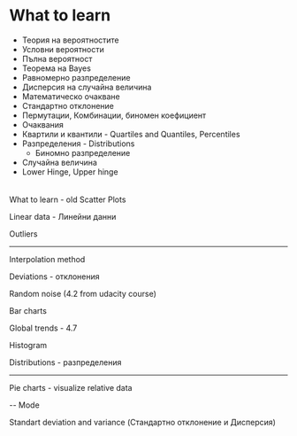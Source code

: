 # What to learn
- Теория на вероятностите
- Условни вероятности
- Пълна вероятност
- Теорема на Bayes
- Равномерно разпределение
- Дисперсия на случайна величина
- Математическо очакване
- Стандартно отклонение
- Пермутации, Комбинации, биномен коефициент
- Очаквания
- Квартили и квантили - Quartiles and Quantiles, Percentiles
- Разпределения - Distributions
    - Биномно разпределение
- Случайна величина
- Lower Hinge, Upper hinge


######
What to learn - old
Scatter Plots

Linear data - Линейни данни

Outliers

---
Interpolation method

Deviations - отклонения


Random noise (4.2 from udacity course)

Bar charts

Global trends - 4.7

Histogram

Distributions - разпределения

---
Pie charts - visualize relative data

--
Mode

Standart deviation and variance
(Стандартно отклонение и Дисперсия)

